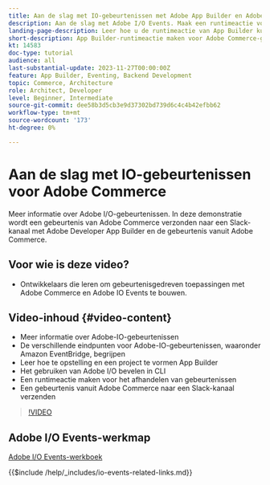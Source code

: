 ```yaml
---
title: Aan de slag met IO-gebeurtenissen met Adobe App Builder en Adobe Commerce
description: Aan de slag met Adobe I/O Events. Maak een runtimeactie voor de App Builder voor Adobe Commerce-gebeurtenissen.
landing-page-description: Leer hoe u de runtimeactie van App Builder kunt gebruiken voor Adobe Commerce Events.
short-description: App Builder-runtimeactie maken voor Adobe Commerce-gebeurtenissen.
kt: 14583
doc-type: tutorial
audience: all
last-substantial-update: 2023-11-27T00:00:00Z
feature: App Builder, Eventing, Backend Development
topic: Commerce, Architecture
role: Architect, Developer
level: Beginner, Intermediate
source-git-commit: dee58b3d5cb3e9d37302bd739d6c4c4b42efbb62
workflow-type: tm+mt
source-wordcount: '173'
ht-degree: 0%

---
```


# Aan de slag met IO-gebeurtenissen voor Adobe Commerce

Meer informatie over Adobe I/O-gebeurtenissen. In deze demonstratie wordt een gebeurtenis van Adobe Commerce verzonden naar een Slack-kanaal met Adobe Developer App Builder en de gebeurtenis vanuit Adobe Commerce.

## Voor wie is deze video?

* Ontwikkelaars die leren om gebeurtenisgedreven toepassingen met Adobe Commerce en Adobe IO Events te bouwen.

## Video-inhoud {#video-content}

* Meer informatie over Adobe-IO-gebeurtenissen
* De verschillende eindpunten voor Adobe-IO-gebeurtenissen, waaronder Amazon EventBridge, begrijpen
* Leer hoe te opstelling en een project te vormen App Builder
* Het gebruiken van Adobe I/O bevelen in CLI
* Een runtimeactie maken voor het afhandelen van gebeurtenissen
* Een gebeurtenis vanuit Adobe Commerce naar een Slack-kanaal verzenden

>[!VIDEO](https://video.tv.adobe.com/v/3425834?learn=on)

## Adobe I/O Events-werkmap

[Adobe I/O Events-werkboek](../assets/io-events/IO-Events-Workbook.pdf)

{{$include /help/_includes/io-events-related-links.md}}
